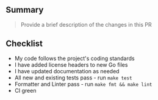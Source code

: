 ## Summary

>Provide a brief description of the changes in this PR

## Checklist

- My code follows the project's coding standards
- I have added license headers to new Go files
- I have updated documentation as needed
- All new and existing tests pass - run `make test`
- Formatter and Linter pass - run `make fmt && make lint`
- CI green